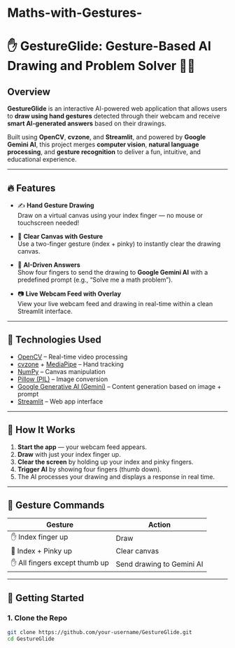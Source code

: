 # Maths-with-Gestures-
# ✋ GestureGlide: Gesture-Based AI Drawing and Problem Solver 🎨🤖

## Overview

**GestureGlide** is an interactive AI-powered web application that allows users to **draw using hand gestures** detected through their webcam and receive **smart AI-generated answers** based on their drawings.

Built using **OpenCV**, **cvzone**, and **Streamlit**, and powered by **Google Gemini AI**, this project merges **computer vision**, **natural language processing**, and **gesture recognition** to deliver a fun, intuitive, and educational experience.

---

## 🔥 Features

- ✍️ **Hand Gesture Drawing**  
  Draw on a virtual canvas using your index finger — no mouse or touchscreen needed!

- 🧼 **Clear Canvas with Gesture**  
  Use a two-finger gesture (index + pinky) to instantly clear the drawing canvas.

- 🤖 **AI-Driven Answers**  
  Show four fingers to send the drawing to **Google Gemini AI** with a predefined prompt (e.g., “Solve me a math problem”).

- 📷 **Live Webcam Feed with Overlay**  
  View your live webcam feed and drawing in real-time within a clean Streamlit interface.

---

## 🧠 Technologies Used

- [OpenCV](https://opencv.org/) – Real-time video processing
- [cvzone](https://github.com/cvzone/cvzone) + [MediaPipe](https://google.github.io/mediapipe/) – Hand tracking
- [NumPy](https://numpy.org/) – Canvas manipulation
- [Pillow (PIL)](https://python-pillow.org/) – Image conversion
- [Google Generative AI (Gemini)](https://ai.google.dev/) – Content generation based on image + prompt
- [Streamlit](https://streamlit.io/) – Web app interface

---

## 📸 How It Works

1. **Start the app** — your webcam feed appears.
2. **Draw** with just your index finger up.
3. **Clear the screen** by holding up your index and pinky fingers.
4. **Trigger AI** by showing four fingers (thumb down).
5. The AI processes your drawing and displays a response in real time.

---

## 🤖 Gesture Commands

| Gesture | Action |
|--------|--------|
| ✋ Index finger up | Draw |
| 🤘 Index + Pinky up | Clear canvas |
| ✋ All fingers except thumb up | Send drawing to Gemini AI |

---

## 🚀 Getting Started

### 1. Clone the Repo

```bash
git clone https://github.com/your-username/GestureGlide.git
cd GestureGlide
